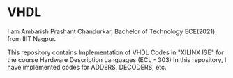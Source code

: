 # VHDL

I am Ambarish Prashant Chandurkar, Bachelor of Technology ECE(2021) from IIIT Nagpur.

This repository contains Implementation of VHDL Codes in "XILINX ISE" for the course Hardware Description Languages (ECL - 303)
In this repository, I have implemented codes for ADDERS, DECODERS, etc.
